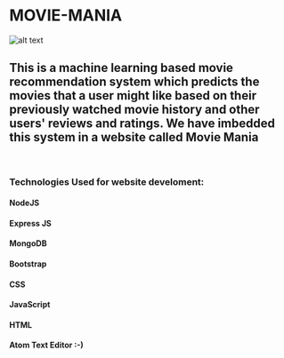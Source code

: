 # MOVIE-MANIA
![alt text](https://cdn.freebiesupply.com/images/large/1x/streaming-web-app-concept-t37.jpg)


## This is a machine learning based movie recommendation system which predicts the movies that a user might like based on their previously watched movie history and other users' reviews and ratings. We have imbedded this system in a website called Movie Mania
&nbsp;
### Technologies Used for website develoment:
  #### NodeJS     &nbsp;
  #### Express JS &nbsp;
  #### MongoDB &nbsp;
  #### Bootstrap &nbsp;
  #### CSS &nbsp;
  #### JavaScript &nbsp;
  #### HTML &nbsp;
  #### Atom Text Editor :-)




 
